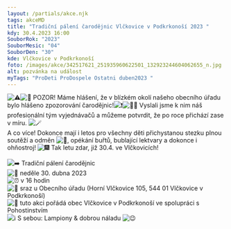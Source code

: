 ```yaml
---
layout: /partials/akce.njk
tags: akceMD
title: "Tradiční pálení čarodějnic Vlčkovice v Podkrkonoší 2023 "
kdy: 30.4.2023 16:00
SouborRok: "2023"
SouborMesic: "04"
SouborDen: "30"
kde: Vlčkovice v Podkrkonoší
foto: /images/akce/342517621_251935960622501_132923244604062655_n.jpg
alt: pozvánka na událost
myTags: "ProDeti ProDospele Ostatni duben2023 "
---
```

<!--StartFragment-->

![⚠️](https://static.xx.fbcdn.net/images/emoji.php/v9/tdc/1/16/26a0.png)![📣](https://static.xx.fbcdn.net/images/emoji.php/v9/tba/1/16/1f4e3.png) POZOR! Máme hlášení, že v blízkém okolí našeho obecního úřadu bylo hlášeno zpozorování čarodějnic!![❗](https://static.xx.fbcdn.net/images/emoji.php/v9/t50/1/16/2757.png)![🧙‍♀️](https://static.xx.fbcdn.net/images/emoji.php/v9/t14/1/16/1f9d9_200d_2640.png) Vyslali jsme k nim náš profesionální tým vyjednávačů a můžeme potvrdit, že po roce přichází zase v míru. ![🪄](https://static.xx.fbcdn.net/images/emoji.php/v9/tb5/1/16/1fa84.png)\
A co více! Dokonce mají i letos pro všechny děti přichystanou stezku plnou soutěží a odměn ![🍬](https://static.xx.fbcdn.net/images/emoji.php/v9/t78/1/16/1f36c.png), opékání buřtů, bublající lektvary a dokonce i ohňostroj! ![🎆](https://static.xx.fbcdn.net/images/emoji.php/v9/t9/1/16/1f386.png) Tak letu zdar, již 30.4. ve Vlčkovicích!\
\
![➡️](https://static.xx.fbcdn.net/images/emoji.php/v9/t9e/1/16/27a1.png) Tradiční pálení čarodějnic\
![📅](https://static.xx.fbcdn.net/images/emoji.php/v9/t7e/1/16/1f4c5.png) neděle 30. dubna 2023\
![⏰](https://static.xx.fbcdn.net/images/emoji.php/v9/t34/1/16/23f0.png) v 16 hodin\
![📌](https://static.xx.fbcdn.net/images/emoji.php/v9/tac/1/16/1f4cc.png) sraz u Obecního úřadu (Horní Vlčkovice 105, 544 01 Vlčkovice v Podkrkonoší)\
![🎤](https://static.xx.fbcdn.net/images/emoji.php/v9/t7e/1/16/1f3a4.png) tuto akci pořádá obec Vlčkovice v Podkrkonoší ve spolupráci s Pohostinstvím\
![ℹ️](https://static.xx.fbcdn.net/images/emoji.php/v9/t8e/1/16/2139.png) S sebou: Lampiony & dobrou náladu ![😉](https://static.xx.fbcdn.net/images/emoji.php/v9/t57/1/16/1f609.png)

<!--EndFragment-->